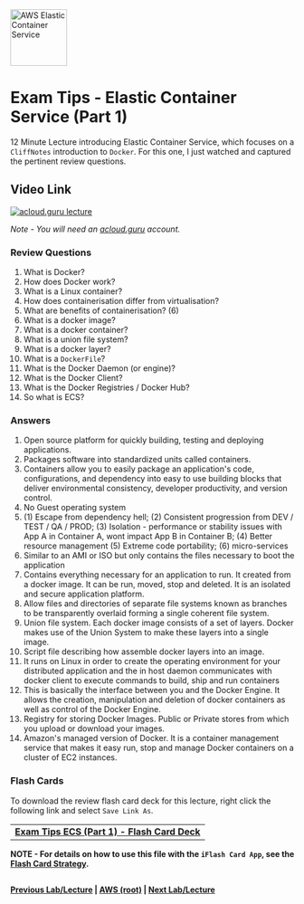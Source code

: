 <img src="https://i.imgur.com/fSQskcq.png" height="100" title="AWS Elastic Container Service" />


Exam Tips - Elastic Container Service (Part 1)
======

12 Minute Lecture introducing Elastic Container Service, which focuses on a `CliffNotes` introduction to `Docker`. 
For this one, I just watched and captured the pertinent review questions.

  
## Video Link

[![acloud.guru lecture](https://i.imgur.com/txDzwqt.png)](https://acloud.guru/course/aws-certified-solutions-architect-associate/learn/additional-exam-tips/c23a6090-7716-e93f-e062-b321e7aeb3cf/watch)

*Note - You will need an [acloud.guru](acloud.guru) account.*

   
### Review Questions

1.  What is Docker?
2.  How does Docker work?
3.  What is a Linux container?
4.  How does containerisation differ from virtualisation?
5.  What are benefits of containerisation? (6)
6.  What is a docker image?
7.  What is a docker container?
8.  What is a union file system?
9.  What is a docker layer?
10. What is a `DockerFile`?
11. What is the Docker Daemon (or engine)?
12. What is the Docker Client?
13. What is the Docker Registries / Docker Hub?
14. So what is ECS?

### Answers

1.  Open source platform for quickly building, testing and deploying applications.
2.  Packages software into standardized units called containers.
3.  Containers allow you to easily package an application's code, configurations, and dependency into easy to
    use building blocks that deliver environmental consistency, developer productivity, and version control.
4.  No Guest operating system
5.  (1) Escape from dependency hell; (2) Consistent progression from DEV / TEST / QA / PROD; (3) Isolation - performance
    or stability issues with App A in Container A, wont impact App B in Container B; (4) Better resource management
    (5) Extreme code portability; (6) micro-services
6.  Similar to an AMI or ISO but only contains the files necessary to boot the application
7.  Contains everything necessary for an application to run. It created from a docker image. It can be run, moved, stop
    and deleted. It is an isolated and secure application platform.
8.  Allow files and directories of separate file systems known as branches to be transparently overlaid forming a 
    single coherent file system.
9.  Union file system. Each docker image consists of a set of layers. Docker makes use of the Union System to make these
    layers into a single image.
10. Script file describing how assemble docker layers into an image.
11. It runs on Linux in order to create the operating environment for your distributed application and the in host 
    daemon communicates with docker client to execute commands to build, ship and run containers
12. This is basically the interface between you and the Docker Engine. It allows the creation, manipulation and 
    deletion of docker containers as well as control of the Docker Engine. 
13. Registry for storing Docker Images.  Public or Private stores from which you upload or download your images.
14. Amazon's managed version of Docker. It is a container management service that makes it easy run, stop and 
    manage Docker containers on a cluster of EC2 instances.
    

### Flash Cards
  
To download the review flash card deck for this lecture, right click the following link and select
`Save Link As`. 


<table>
 <tr>
 <td>
 <b><a href="exam-tips-ecs-pt1-flashcards.txt" download="exam-tips-ecs-pt1-flashcards.txt">Exam Tips ECS (Part 1) - Flash Card Deck</a></b>
 </td>
 </tr>
 </table>  
 
  
**NOTE - For details on how to use this file with the `iFlash Card App`, see the [Flash Card Strategy](https://github.com/bradyhouse/house/tree/master/fiddles/aws#flash-card-strategy).**  


## 

**[Previous Lab/Lecture](exam-tips-active-directory.md) | [AWS (root)](../readme.adoc) | [Next Lab/Lecture](exam-tips-workspaces.md)**

